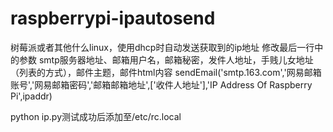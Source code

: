 # raspberrypi-ipautosend
树莓派或者其他什么linux，使用dhcp时自动发送获取到的ip地址
修改最后一行中的参数
smtp服务器地址、邮箱用户名，邮箱秘密，发件人地址，手贱儿女地址（列表的方式），邮件主题，邮件html内容
sendEmail('smtp.163.com','网易邮箱账号','网易邮箱密码','邮箱邮箱地址',['收件人地址'],'IP Address Of Raspberry Pi',ipaddr)


python ip.py测试成功后添加至/etc/rc.local
